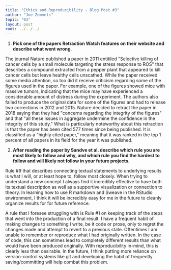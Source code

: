 ```yaml
---
title: "Ethics and Reproducibility - Blog Post #3"
author: "Joe Zemmels"
topic: "03"
layout: post
root: ../../../
---
```


1. **Pick one of the papers Retraction Watch features on their website and describe what went wrong**.

The journal Nature published a paper in 2011 entitiled "Selective killing of cancer cells by a small molecule targeting the stress response to ROS" that describes a compound extracted from a pepper plant that appeared to kill cancer cells but leave healthy cells unscathed. While the paper received some media attention, so too did it receive criticism regarding some of the figures used in the paper. For example, one of the figures showed mice with massive tumors, indicating that the mice may have experienced a considerable amount of distress during the experiment. The authors also failed to produce the original data for some of the figures and had to release two corrections in 2012 and 2015. Nature decided to retract the paper in 2018 saying that they had "concerns regarding the integrity of the figures" and that "all these issues in aggregate undermine the confidence in the integrity of this study." What is particularly noteworthy about this retraction is that the paper has been cited 577 times since being published. It is classified as a "highly cited paper," meaning that it was ranked in the top 1 percent of all papers in its field for the year it was published.

2. **After reading the paper by Sandve et al. describe which rule you are most likely to follow and why, and which rule you find the hardest to follow and will likely not follow in your future projects.**

Rule #9 that describes connecting textual statements to underlying results is what I will, or at least hope to, follow most closely. When trying to understand a new concept I always find it incredibly effective to have both its textual description as well as a supportive visualization or connection to theory. In learning how to use R markdown and Sweave in the RStudio environment, I think it will be incredibly easy for me in the future to cleanly organize results for for future reference.

A rule that I foresee struggling with is Rule #1 on keeping track of the steps that went into the production of a final result. I have a frequent habit of making changes to something I write, be it code or prose, only to regret the changes made and attempt to revert to a previous state. Oftentimes I am unable to remember or reproduce what I had originally written. In the case of code, this can sometimes lead to completely different results than what would have been produced originally. With reproducibility in-mind, this is clearly less than desirable. In the future, I think putting more reliance on version-control systems like git and developing the habit of frequently saving/committing will help combat this problem.
